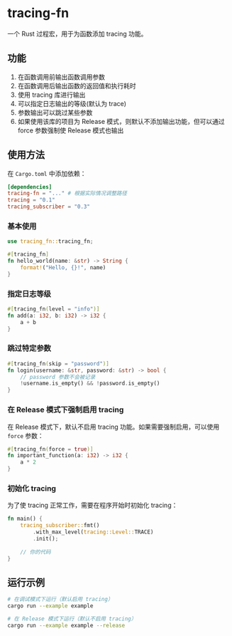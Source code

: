 # tracing-fn

一个 Rust 过程宏，用于为函数添加 tracing 功能。

## 功能

1. 在函数调用前输出函数调用参数
2. 在函数调用后输出函数的返回值和执行耗时
3. 使用 tracing 库进行输出
4. 可以指定日志输出的等级(默认为 trace)
5. 参数输出可以跳过某些参数
6. 如果使用该库的项目为 Release 模式，则默认不添加输出功能，但可以通过 force 参数强制使 Release 模式也输出

## 使用方法

在 `Cargo.toml` 中添加依赖：

```toml
[dependencies]
tracing-fn = "..." # 根据实际情况调整路径
tracing = "0.1"
tracing_subscriber = "0.3"
```

### 基本使用

```rust
use tracing_fn::tracing_fn;

#[tracing_fn]
fn hello_world(name: &str) -> String {
    format!("Hello, {}!", name)
}
```

### 指定日志等级

```rust
#[tracing_fn(level = "info")]
fn add(a: i32, b: i32) -> i32 {
    a + b
}
```

### 跳过特定参数

```rust
#[tracing_fn(skip = "password")]
fn login(username: &str, password: &str) -> bool {
    // password 参数不会被记录
    !username.is_empty() && !password.is_empty()
}
```

### 在 Release 模式下强制启用 tracing

在 Release 模式下，默认不启用 tracing 功能。如果需要强制启用，可以使用 `force` 参数：

```rust
#[tracing_fn(force = true)]
fn important_function(a: i32) -> i32 {
    a * 2
}
```

### 初始化 tracing

为了使 tracing 正常工作，需要在程序开始时初始化 tracing：

```rust
fn main() {
    tracing_subscriber::fmt()
        .with_max_level(tracing::Level::TRACE)
        .init();
    
    // 你的代码
}
```

## 运行示例

```bash
# 在调试模式下运行（默认启用 tracing）
cargo run --example example

# 在 Release 模式下运行（默认不启用 tracing）
cargo run --example example --release
```
